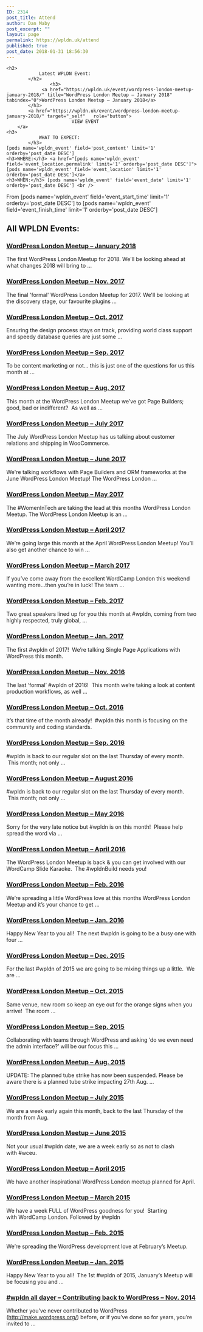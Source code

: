 ```yaml
---
ID: 2314
post_title: Attend
author: Dan Maby
post_excerpt: ""
layout: page
permalink: https://wpldn.uk/attend
published: true
post_date: 2018-01-31 18:56:30
---
```


	<h2>
				Latest WPLDN Event:
			</h2>
                    <h3>
                 <a href="https://wpldn.uk/event/wordpress-london-meetup-january-2018/" title="WordPress London Meetup – January 2018" tabindex="0">WordPress London Meetup – January 2018</a>
            </h3>
			<a href="https://wpldn.uk/event/wordpress-london-meetup-january-2018/" target="_self"   role="button">
							VIEW EVENT
		</a>
	<h3>
				WHAT TO EXPECT:
			</h3>
	[pods name='wpldn_event' field='post_content' limit='1' orderby='post_date DESC']
	<h3>WHERE:</h3> <a href="[pods name='wpldn_event' field='event_location.permalink' limit='1' orderby='post_date DESC']">[pods name='wpldn_event' field='event_location' limit='1' orderby='post_date DESC']</a>
	<h3>WHEN:</h3> [pods name='wpldn_event' field='event_date' limit='1' orderby='post_date DESC'] <br />
From [pods name='wpldn_event' field='event_start_time' limit='1' orderby='post_date DESC'] to [pods name='wpldn_event' field='event_finish_time' limit='1' orderby='post_date DESC']
	<h2>
				All WPLDN Events:
			</h2>
                    <h3>
                 <a href="https://wpldn.uk/event/wordpress-london-meetup-january-2018/" title="WordPress London Meetup – January 2018" tabindex="0">WordPress London Meetup – January 2018</a>
            </h3>
                            The first WordPress London Meetup for 2018. We'll be looking ahead at what changes 2018 will bring to ...
                    <h3>
                 <a href="https://wpldn.uk/event/wordpress-london-meetup-nov-2017/" title="WordPress London Meetup &#8211; Nov. 2017" tabindex="0">WordPress London Meetup &#8211; Nov. 2017</a>
            </h3>
                            The final 'formal' WordPress London Meetup for 2017. We'll be looking at the discovery stage, our favourite plugins ...
                    <h3>
                 <a href="https://wpldn.uk/event/wordpress-london-meetup-oct-2017/" title="WordPress London Meetup &#8211; Oct. 2017" tabindex="0">WordPress London Meetup &#8211; Oct. 2017</a>
            </h3>
                            Ensuring the design process stays on track, providing world class support and speedy database queries are just some ...
                    <h3>
                 <a href="https://wpldn.uk/event/wordpress-london-meetup-sep-2017/" title="WordPress London Meetup &#8211; Sep. 2017" tabindex="0">WordPress London Meetup &#8211; Sep. 2017</a>
            </h3>
                            To be content marketing or not… this is just one of the questions for us this month at ...
                    <h3>
                 <a href="https://wpldn.uk/event/wordpress-london-meetup-aug-2017/" title="WordPress London Meetup – Aug. 2017" tabindex="0">WordPress London Meetup – Aug. 2017</a>
            </h3>
                            This month at the WordPress London Meetup we’ve got Page Builders; good, bad or indifferent?  As well as ...
                    <h3>
                 <a href="https://wpldn.uk/event/wordpress-london-meetup-july-2017/" title="WordPress London Meetup – July 2017" tabindex="0">WordPress London Meetup – July 2017</a>
            </h3>
                            The July WordPress London Meetup has us talking about customer relations and shipping in WooCommerce.
                    <h3>
                 <a href="https://wpldn.uk/event/wordpress-london-meetup-june-2017/" title="WordPress London Meetup &#8211; June 2017" tabindex="0">WordPress London Meetup &#8211; June 2017</a>
            </h3>
                            We're talking workflows with Page Builders and ORM frameworks at the June WordPress London Meetup! The WordPress London ...
                    <h3>
                 <a href="https://wpldn.uk/event/may-2017/" title="WordPress London Meetup &#8211; May 2017" tabindex="0">WordPress London Meetup &#8211; May 2017</a>
            </h3>
                            The #WomenInTech are taking the lead at this months WordPress London Meetup. The WordPress London Meetup is an ...
                    <h3>
                 <a href="https://wpldn.uk/event/wordpress-london-meetup-april-2017/" title="WordPress London Meetup – April 2017" tabindex="0">WordPress London Meetup – April 2017</a>
            </h3>
                            We’re going large this month at the April WordPress London Meetup! You’ll also get another chance to win ...
                    <h3>
                 <a href="https://wpldn.uk/event/wordpress-london-meetup-march-2017/" title="WordPress London Meetup &#8211; March 2017" tabindex="0">WordPress London Meetup &#8211; March 2017</a>
            </h3>
                            If you’ve come away from the excellent WordCamp London this weekend wanting more…then you’re in luck! The team ...
                    <h3>
                 <a href="https://wpldn.uk/event/wordpress-london-meetup-feb-2017/" title="WordPress London Meetup &#8211; Feb. 2017" tabindex="0">WordPress London Meetup &#8211; Feb. 2017</a>
            </h3>
                            Two great speakers lined up for you this month at #wpldn, coming from two highly respected, truly global, ...
                    <h3>
                 <a href="https://wpldn.uk/event/wordpress-london-meetup-jan-2017/" title="WordPress London Meetup &#8211; Jan. 2017" tabindex="0">WordPress London Meetup &#8211; Jan. 2017</a>
            </h3>
                            The first #wpldn of 2017!  We’re talking Single Page Applications with WordPress this month.
                    <h3>
                 <a href="https://wpldn.uk/event/wordpress-london-meetup-nov-2016/" title="WordPress London Meetup – Nov. 2016" tabindex="0">WordPress London Meetup – Nov. 2016</a>
            </h3>
                            The last ‘formal’ #wpldn of 2016!  This month we’re taking a look at content production workflows, as well ...
                    <h3>
                 <a href="https://wpldn.uk/event/wordpress-london-meetup-oct-2016/" title="WordPress London Meetup – Oct. 2016" tabindex="0">WordPress London Meetup – Oct. 2016</a>
            </h3>
                            It’s that time of the month already!  #wpldn this month is focusing on the community and coding standards.
                    <h3>
                 <a href="https://wpldn.uk/event/wordpress-london-meetup-sep-2016/" title="WordPress London Meetup – Sep. 2016" tabindex="0">WordPress London Meetup – Sep. 2016</a>
            </h3>
                            #wpldn is back to our regular slot on the last Thursday of every month.  This month; not only ...
                    <h3>
                 <a href="https://wpldn.uk/event/wordpress-london-meetup-august-2016/" title="WordPress London Meetup – August 2016" tabindex="0">WordPress London Meetup – August 2016</a>
            </h3>
                            #wpldn is back to our regular slot on the last Thursday of every month.  This month; not only ...
                    <h3>
                 <a href="https://wpldn.uk/event/wordpress-london-meetup-may-2016/" title="WordPress London Meetup – May 2016" tabindex="0">WordPress London Meetup – May 2016</a>
            </h3>
                            Sorry for the very late notice but #wpldn is on this month!  Please help spread the word via ...
                    <h3>
                 <a href="https://wpldn.uk/event/wordpress-london-meetup-april-2016/" title="WordPress London Meetup – April 2016" tabindex="0">WordPress London Meetup – April 2016</a>
            </h3>
                            The WordPress London Meetup is back &amp; you can get involved with our WordCamp Slide Karaoke.  The #wpldnBuild needs you!
                    <h3>
                 <a href="https://wpldn.uk/event/wordpress-london-meetup-feb-2016/" title="WordPress London Meetup – Feb. 2016" tabindex="0">WordPress London Meetup – Feb. 2016</a>
            </h3>
                            We’re spreading a little WordPress love at this months WordPress London Meetup and it’s your chance to get ...
                    <h3>
                 <a href="https://wpldn.uk/event/wordpress-london-meetup-jan-2016/" title="WordPress London Meetup &#8211; Jan. 2016" tabindex="0">WordPress London Meetup &#8211; Jan. 2016</a>
            </h3>
                            Happy New Year to you all!  The next #wpldn is going to be a busy one with four ...
                    <h3>
                 <a href="https://wpldn.uk/event/wordpress-london-meetup-dec-2015/" title="WordPress London Meetup &#8211; Dec. 2015" tabindex="0">WordPress London Meetup &#8211; Dec. 2015</a>
            </h3>
                            For the last #wpldn of 2015 we are going to be mixing things up a little.  We are ...
                    <h3>
                 <a href="https://wpldn.uk/event/wordpress-london-meetup-oct-2015/" title="WordPress London Meetup &#8211; Oct. 2015" tabindex="0">WordPress London Meetup &#8211; Oct. 2015</a>
            </h3>
                            Same venue, new room so keep an eye out for the orange signs when you arrive!  The room ...
                    <h3>
                 <a href="https://wpldn.uk/event/wordpress-london-meetup-sep-2015/" title="WordPress London Meetup &#8211; Sep. 2015" tabindex="0">WordPress London Meetup &#8211; Sep. 2015</a>
            </h3>
                            Collaborating with teams through WordPress and asking ‘do we even need the admin interface?’ will be our focus this ...
                    <h3>
                 <a href="https://wpldn.uk/event/wordpress-london-meetup-aug-2015/" title="WordPress London Meetup &#8211; Aug. 2015" tabindex="0">WordPress London Meetup &#8211; Aug. 2015</a>
            </h3>
                            UPDATE: The planned tube strike has now been suspended. Please be aware there is a planned tube strike impacting 27th Aug. ...
                    <h3>
                 <a href="https://wpldn.uk/event/wordpress-london-meetup-july-2015/" title="WordPress London Meetup &#8211; July 2015" tabindex="0">WordPress London Meetup &#8211; July 2015</a>
            </h3>
                            We are a week early again this month, back to the last Thursday of the month from Aug.
                    <h3>
                 <a href="https://wpldn.uk/event/wordpress-london-meetup-june-2015/" title="WordPress London Meetup &#8211; June 2015" tabindex="0">WordPress London Meetup &#8211; June 2015</a>
            </h3>
                            Not your usual #wpldn date, we are a week early so as not to clash with #wceu.
                    <h3>
                 <a href="https://wpldn.uk/event/wordpress-london-meetup-april-2015/" title="WordPress London Meetup &#8211; April 2015" tabindex="0">WordPress London Meetup &#8211; April 2015</a>
            </h3>
                            We have another inspirational WordPress London meetup planned for April.
                    <h3>
                 <a href="https://wpldn.uk/event/wordpress-london-meetup-march-2015/" title="WordPress London Meetup &#8211; March 2015" tabindex="0">WordPress London Meetup &#8211; March 2015</a>
            </h3>
                            We have a week FULL of WordPress goodness for you!  Starting with WordCamp London. Followed by #wpldn
                    <h3>
                 <a href="https://wpldn.uk/event/wordpress-london-meetup-feb-2015/" title="WordPress London Meetup &#8211; Feb. 2015" tabindex="0">WordPress London Meetup &#8211; Feb. 2015</a>
            </h3>
                            We’re spreading the WordPress development love at February’s Meetup.
                    <h3>
                 <a href="https://wpldn.uk/event/wordpress-london-meetup-jan-2015/" title="WordPress London Meetup &#8211; Jan. 2015" tabindex="0">WordPress London Meetup &#8211; Jan. 2015</a>
            </h3>
                            Happy New Year to you all!  The 1st #wpldn of 2015, January’s Meetup will be focusing you and ...
                    <h3>
                 <a href="https://wpldn.uk/event/wpldn-dayer-contributing-back-wordpress-nov-2014/" title="#wpldn all dayer &#8211; Contributing back to WordPress &#8211; Nov. 2014" tabindex="0">#wpldn all dayer &#8211; Contributing back to WordPress &#8211; Nov. 2014</a>
            </h3>
                            Whether you’ve never contributed to WordPress (http://make.wordpress.org/) before, or if you’ve done so for years, you’re invited to ...